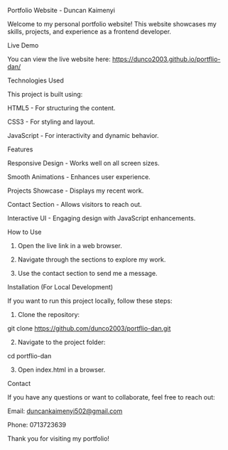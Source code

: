 Portfolio Website - Duncan Kaimenyi

Welcome to my personal portfolio website! This website showcases my skills, projects, and experience as a frontend developer.

Live Demo

You can view the live website here: https://dunco2003.github.io/portflio-dan/

Technologies Used

This project is built using:

HTML5 - For structuring the content.

CSS3 - For styling and layout.

JavaScript - For interactivity and dynamic behavior.


Features

Responsive Design - Works well on all screen sizes.

Smooth Animations - Enhances user experience.

Projects Showcase - Displays my recent work.

Contact Section - Allows visitors to reach out.

Interactive UI - Engaging design with JavaScript enhancements.


How to Use

1. Open the live link in a web browser.


2. Navigate through the sections to explore my work.


3. Use the contact section to send me a message.



Installation (For Local Development)

If you want to run this project locally, follow these steps:

1. Clone the repository:

git clone https://github.com/dunco2003/portflio-dan.git


2. Navigate to the project folder:

cd portflio-dan


3. Open index.html in a browser.



Contact

If you have any questions or want to collaborate, feel free to reach out:

Email: duncankaimenyi502@gmail.com

Phone: 0713723639


Thank you for visiting my portfolio!

